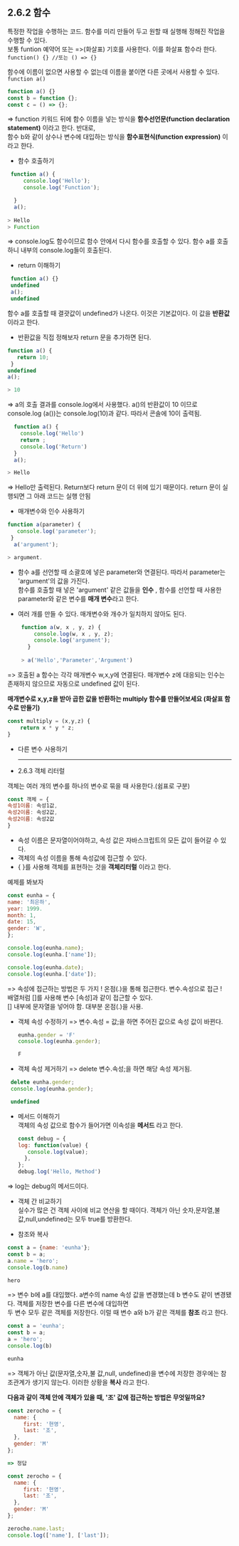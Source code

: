 ## 2.6.2 함수  

특정한 작업을 수행하는 코드. 함수를 미리 만들어 두고 원할 때 실행해 정해진 작업을 수행할 수 있다.  
보통 funtion 예약어 또는 =>(화살표) 기호를 사용한다. 이를 화살표 함수라 한다.  
`function() {} //또는 () => {}`

함수에 이름이 없으면 사용할 수 없는데 이름을 붙이면 다른 곳에서 사용할 수 있다.  
`function a()` 

```javascript
function a() {}  
const b = function {};  
const c = () => {};  
``` 

=> function 키워드 뒤에 함수 이름을 넣는 방식을 **함수선언문(function declaration statement)** 이라고 한다. 반대로,  
   함수 b와 같이 상수나 변수에 대입하는 방식을 **함수표현식(function expression)** 이라고 한다.  

* 함수 호출하기
```javascript
 function a() {
     console.log('Hello');
     console.log('Function');

  }
  a();
  
> Hello
> Function
```

=> console.log도 함수이므로 함수 안에서 다시 함수를 호출할 수 있다. 함수 a를 호출하니 내부의 console.log들이 호출된다.  

* return 이해하기  
```javascript
 function a() {}  
 undefined  
 a();  
 undefined  
```
함수 a를 호출할 때 결괏값이 undefined가 나온다. 이것은 기본값이다. 이 값을 **반환값** 이라고 한다.  

* 반환값을 직접 정해보자 return 문을 추가하면 된다.
 ```javascript
 function a() {  
    return 10;  
  }   
 undefined  
 a();  
 
 > 10 
 ```
 
=> a의 호출 결과를 console.log에서 사용했다. a()의 반환값이 10 이므로 console.log (a())는 console.log(10)과 같다. 따라서 콘솔에 10이 출력됨.  
```javascript
  function a() {   
    console.log('Hello')   
    return ;   
    console.log('Return')      
  }   
  a();   

> Hello  
```  
  => Hello만 출력된다. Return보다 return 문이 더 위에 있기 때문이다.  return 문이 실행되면 그 아래 코드는 실행 안됨  

* 매개변수와 인수 사용하기  
 ```javascript
 function a(parameter) {   
    console.log('parameter');   
  }    
   a('argument');    

> argument.     
```
* 함수 a를 선언할 때 소괄호에 넣은 parameter와 연결된다.  따라서 parameter는 'argument'의 값을 가진다.  
  함수를 호출할 때 넣은 'argument' 같은 값들을 **인수** , 함수를 선언할 때 사용한 parameter와 같은 변수를 **매개 변수**라고 한다.  

* 여러 개를 만들 수 있다.  매개변수와 개수가 일치하지 않아도 된다.  
  ```javascript
   function a(w, x , y, z) {    
       console.log(w, x , y, z);    
       console.log('argument');   
     }   
   
   > a('Hello','Parameter','Argument')    
  ```
=> 호출된 a 함수는 각각 매개변수 w,x,y에 연결된다. 매개변수 z에 대응되는 인수는 존재하지 않으므로 자동으로 undefined 값이 된다.  


**매개변수로 x,y,z을 받아 곱한 값을 반환하는 multiply 함수를 만들어보세요 (화살표 함수로 만들기)**
```javascript
const multiply = (x,y,z) {
    return x * y * z;
}
```

* 다른 변수 사용하기  
  
  
  <hr/>
  
* 2.6.3 객체 리터럴  

 객체는 여러 개의 변수를 하나의 변수로 묶을 때 사용한다.(쉼표로 구분)   
 ```javascript
const 객체 = {
속성1이름: 속성1값, 
속성2이름: 속성2값, 
속성2이름: 속성2값 
}
``` 
- 속성 이름은 문자열이어야하고, 속성 값은 자바스크립트의 모든 값이 들어갈 수 있다.  
- 객체의 속성 이름을 통해 속성값에 접근할 수 있다.  
- { }를 사용해 객체를 표현하는 것을 **객체리터럴** 이라고 한다.  

예제를 봐보자   

```javascript
const eunha = {
name: '최은하',
year: 1999.
month: 1,
date: 15,
gender: 'W',
};

console.log(eunha.name);
console.log(eunha.['name']);

console.log(eunha.date);
console.log(eunha.['date']);
```

=> 속성에 접근하는 방법은 두 가지 ! 온점(.)을 통해 접근한다. 변수.속성으로 접근 !  
   배열처럼 []를 사용해 변수 [속성]과 같이 접근할 수 있다.     
   [] 내부에 문자열을 넣어야 함. 대부분 온점(.)을 사용.   


* 객체 속성 수정하기 => 변수.속성 = 값;을 하면 주어진 값으로 속성 값이 바뀐다. 
  ```javascript
  eunha.gender = 'F'
  console.log(eunha.gender);

  F
  ```
   

* 객체 속성 제거하기 => delete 변수.속성;을 하면 해당 속성 제거됨.  
 ```javascript
  delete eunha.gender;
  console.log(eunha.gender);

  undefined
  ```  

* 메서드 이해하기   
  객체의 속성 값으로 함수가 들어가면 이속성을 **메서드** 라고 한다.  
  ```javascript
  const debug = {
  log: function(value) {
     console.log(value);
    },   
  };
  debug.log('Hello, Method')

=> log는 debug의 메서드이다. 


* 객체 간 비교하기  
  실수가 많은 건 객체 사이에 비교 연산을 할 때이다. 객체가 아닌 숫자,문자열,불 값,null,undefined는 모두 true를 방환한다.  

* 참조와 복사  
```javascript
const a = {name: 'eunha'};
const b = a;
a.name = 'hero';
console.log(b.name)

hero
```
=> 변수 b에 a를 대입했다. a변수의 name 속성 값을 변경했는데 b 변수도 같이 변경됐다. 객체를 저장한 변수를 다른 변수에 대입하면  
   두 변수 모두 같은 객체를 저장한다. 이럴 때 변수 a와 b가 같은 객체를 **참조** 라고 한다.  

```javascript
const a = 'eunha';
const b = a;
a = 'hero';
console.log(b)

eunha
```
=> 객체가 아닌 값(문자열,숫자,불 값,null, undefined)을 변수에 저장한 경우에는 참조관계가 생기지 않는다. 이러한 상황을 **복사** 라고 한다.  


**다음과 같이 객체 안에 객체가 있을 때, '조' 값에 접근하는 방법은 무엇일까요?**

```javascript
const zerocho = {
  name: {
     first: '현영',
     last: '조',
  },
  gender: 'M'
};

=> 정답

const zerocho = {
  name: {
     first: '현영',
     last: '조',
  },
  gender: 'M'
};

zerocho.name.last;
console.log(['name'], ['last']);

```



